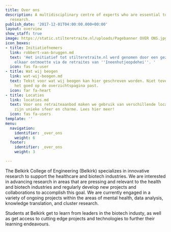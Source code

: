 ```yaml
---
title: Over ons
description: A multidisciplinary centre of experts who are essential to patient-oriented
  research.
publish_date: '2017-12-01T04:00:00.000+00:00'
layout: overview
show_staff: true
image: https://static.stilteretraite.nl/uploads/Pagebanner OVER ONS.jpg
icon_boxes:
- title: Initiatiefnemers
  link: robbert-van-bruggen.md
  text: 'Het initiatief tot stilteretraite.nl werd genomen door een gezelschap dat
    elkaar ontmoette via de retraites van ''Ineenhutjeopdehei''. '
  icon: fas fa-user
- title: Wat wij beogen
  link: wat-wij-beogen.md
  text: Tekst voor wat wij beogen kan hier geschreven worden. Niet teveel tekst zodat
    het goed op de overzichtspagina past.
  icon: far fa-heart
- title: Locaties
  link: locaties.md
  text: Voor ons retraiteaanbod maken we gebruik van verschillende locaties, met ieder
    zijn unieke sfeer en charme. Lees hier meer!
  icon: fas fa-users
template: ''
menu:
  navigation:
    identifier: _over_ons
    weight: 6
  footer:
    identifier: _over_ons
    weight: 3

---
```

The Belkirk College of Engineering (Belkirk) specializes in innovative research to support the healthcare and biotech industries. We are interested in advancing research in areas that are pressing and relevant to the health and biotech industries and regularly develop new projects and collaborations to accomplish this goal. We are currently engaged in a variety of ongoing projects within the areas of mental health, data analysis, knowledge translation, and cluster research.

Students at Belkirk get to learn from leaders in the biotech industy, as well as get access to cutting edge projects and technologies to further their learning endeavours.